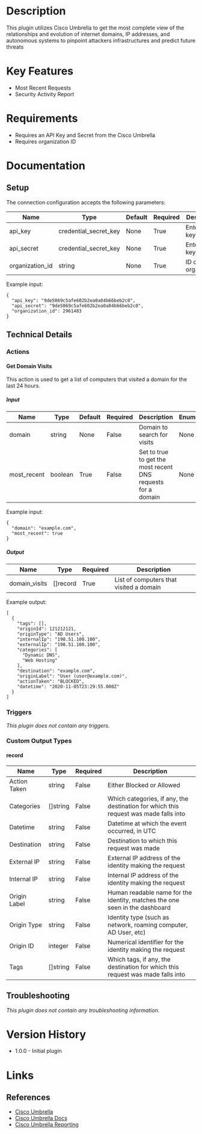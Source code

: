 # Description

This plugin utilizes Cisco Umbrella to get the most complete view of the relationships and evolution of internet domains, IP addresses, and autonomous systems to pinpoint attackers infrastructures and predict future threats

# Key Features

* Most Recent Requests
* Security Activity Report

# Requirements

* Requires an API Key and Secret from the Cisco Umbrella
* Requires organization ID

# Documentation

## Setup

The connection configuration accepts the following parameters:

|Name|Type|Default|Required|Description|Enum|Example|
|----|----|-------|--------|-----------|----|-------|
|api_key|credential_secret_key|None|True|Enter API key|None|9de5069c5afe602b2ea0a04b66beb2c0|
|api_secret|credential_secret_key|None|True|Enter secret key|None|9de5069c5afe602b2ea0a04b66beb2c0|
|organization_id|string|None|True|ID of your organization|None|2961483|

Example input:

```
{
  "api_key": "9de5069c5afe602b2ea0a04b66beb2c0",
  "api_secret": "9de5069c5afe602b2ea0a04b66beb2c0",
  "organization_id": 2961483
}
```

## Technical Details

### Actions

#### Get Domain Visits

This action is used to get a list of computers that visited a domain for the last 24 hours.

##### Input

|Name|Type|Default|Required|Description|Enum|Example|
|----|----|-------|--------|-----------|----|-------|
|domain|string|None|False|Domain to search for visits|None|example.com|
|most_recent|boolean|True|False|Set to true to get the most recent DNS requests for a domain|None|True|

Example input:

```
{
  "domain": "example.com",
  "most_recent": true
}
```

##### Output

|Name|Type|Required|Description|
|----|----|--------|-----------|
|domain_visits|[]record|True|List of computers that visited a domain|

Example output:

```
[
  {
    "tags": [],
    "originId": 121212121,
    "originType": "AD Users",
    "internalIp": "198.51.100.100",
    "externalIp": "198.51.100.100",
    "categories": [
      "Dynamic DNS",
      "Web Hosting"
    ],
    "destination": "example.com",
    "originLabel": "User (user@example.com)",
    "actionTaken": "BLOCKED",
    "datetime": "2020-11-05T23:29:55.000Z"
  }
]
```

### Triggers

_This plugin does not contain any triggers._

### Custom Output Types

#### record

|Name|Type|Required|Description|
|----|----|--------|-----------|
|Action Taken|string|False|Either Blocked or Allowed|
|Categories|[]string|False|Which categories, if any, the destination for which this request was made falls into|
|Datetime|string|False|Datetime at which the event occurred, in UTC|
|Destination|string|False|Destination to which this request was made|
|External IP|string|False|External IP address of the identity making the request|
|Internal IP|string|False|Internal IP address of the identity making the request|
|Origin Label|string|False|Human readable name for the identity, matches the one seen in the dashboard|
|Origin Type|string|False|Identity type (such as network, roaming computer, AD User, etc)|
|Origin ID|integer|False|Numerical identifier for the identity making the request|
|Tags|[]string|False|Which tags, if any, the destination for which this request was made falls into|

## Troubleshooting

_This plugin does not contain any troubleshooting information._

# Version History

* 1.0.0 - Initial plugin

# Links

## References

* [Cisco Umbrella](https://umbrella.cisco.com/)
* [Cisco Umbrella Docs](https://docs.umbrella.com/)
* [Cisco Umbrella Reporting](https://docs.umbrella.com/deployment-umbrella/docs/getting-started-learning-to-use-reports-and-exporting-reports)
